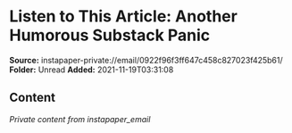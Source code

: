 # Listen to This Article: Another Humorous Substack Panic

**Source:** instapaper-private://email/0922f96f3ff647c458c827023f425b61/
**Folder:** Unread
**Added:** 2021-11-19T03:31:08




## Content
*Private content from instapaper_email*

